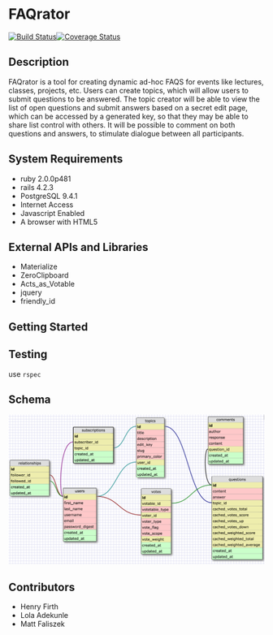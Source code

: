 # FAQrator

[![Build Status](https://travis-ci.org/chi-dragonflies-2015/FAQrator.svg?branch=setup)](https://travis-ci.org/chi-dragonflies-2015/FAQrator)[![Coverage Status](https://coveralls.io/repos/chi-dragonflies-2015/FAQrator/badge.svg?branch=master&service=github)](https://coveralls.io/github/chi-dragonflies-2015/FAQrator?branch=master)

## Description
FAQrator is a tool for creating dynamic ad-hoc FAQS for events like lectures, classes, projects, etc. Users can create topics, which will allow users to submit questions to be answered. The topic creator will be able to view the list of open questions and submit answers based on a secret edit page, which can be accessed by a generated key, so that they may be able to share list control with others. It will be possible to comment on both questions and answers, to stimulate dialogue between all participants.

## System Requirements
* ruby 2.0.0p481
* rails 4.2.3
* PostgreSQL 9.4.1
* Internet Access
* Javascript Enabled
* A browser with HTML5

## External APIs and Libraries
* Materialize
* ZeroClipboard
* Acts_as_Votable
* jquery
* friendly_id
## Getting Started

## Testing
use ```rspec```
## Schema
![Final Schema](/final_schema.png "final schema")

## Contributors
* Henry Firth
* Lola Adekunle
* Matt Faliszek
